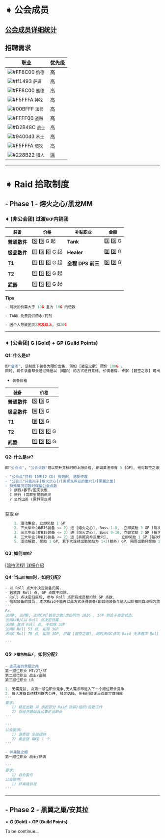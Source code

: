 # ➧ 公会成员
## [公会成员详细统计](https://github.com/Merryday-Hyjal/Guild-Info/projects/1 "公会成员详细统计")
## 招聘需求
|  职业 |  优先级 |
| ------------ | ------------ |
| ![#FF8C00](https://placehold.it/15/FF8C00/000000?text=+) `奶德`  | 高 |
| ![#ff1493](https://placehold.it/15/ff1493/000000?text=+) `萨满`  | 高 |
| ![#FF8C00](https://placehold.it/15/FF8C00/000000?text=+) `熊德`  | 高 |
| ![#F5FFFA](https://placehold.it/15/F5FFFA/000000?text=+) `神牧`  | 高 |
| ![#00BFFF](https://placehold.it/15/00BFFF/000000?text=+) `法师`  | 高 |
| ![#FFFF00](https://placehold.it/15/FFFF00/000000?text=+) `盗贼`  | 高 |
| ![#D2B48C](https://placehold.it/15/D2B48C/000000?text=+) `战士`  | 高 |
| ![#9400d3](https://placehold.it/15/9400d3/000000?text=+) `术士`  | 高 |
| ![#F5FFFA](https://placehold.it/15/F5FFFA/000000?text=+) `暗牧`  | 高 |
| ![#228B22](https://placehold.it/15/228B22/000000?text=+) `猎人`  | :u6e80: |




------------

# ➧ Raid 拾取制度

## - Phase 1 - 熔火之心/黑龙MM

### ➧ [非公会团] **过渡`GKP`内销团**

| `装备`  |  `价格` |  `补贴职业`  | `金额`  |
| ------------ | ------------ | ------------ | ------------ |
| **普通散件** | :five: :zero: G  起 | **Tank**  | :three: :zero: G  |
| **极品散件**| :one: :zero: :zero: G 起| **Healer**  | :three: :zero:  G |
| **T1**  | :one: :five: :zero: G 起| **全程** **DPS 前三**  | :five: :zero:  G |
| **T2**  | :one: :five: :zero: G 起|
| **武器** | :one: :five: :zero: G 起|

**Tips**
```python
- 每次加价需大于 10G 且为 10G 的倍数

- TANK 免费提供药水/药剂

- 因个人导致团灭2次及以上, 扣20G
```

------------


### ➧ [公会团] **G (Gold) + GP (Guild Points)**

#### **Q1:** 什么是`G`? 
```python
即"金币", 该制度下装备为限价出售. 例如 [碧空之歌] 限价 100G .
同时, 每件装备都会通过微信以 [暗拍] 的方式进行竞标, 价高者得. 例如 [碧空之歌] 可出价范围为 [1G - 100G]
```
- `装备价格`

| `装备`  |  `价格` | 
| ------------ | ------------ |
| **普通散件** | :five: :zero: G  |
| **极品散件**| :eight: :zero: G | 
| **T1**  | :eight: :zero: G | 
| **T2**  | :one: :zero: :zero: G |
| **武器** | :one: :zero: :zero: G |

#### **Q2:** 什么是`GP`?
```python
即"公会点", "公会点数"可以提升竞标时的上限价格, 例如某法师有 5 [GP], 他对碧空之歌最高可出价为 [100G + 5GP]
```
```diff
- "公会点"只有 15天(2 CD) 有效期, 逾期作废
- "公会点"只能用于[熔火之心]/[奥妮克希亚的巢穴]/[黑翼之巢]
- 特殊情况可暂时保留公会点数
  ? 病假/春节/国庆长假
  ? 旅行 (需群里提前说明
  ? 意外出差 (需群里说明
  
```
获取 `GP`
```python
    1. 活动集合, 立即奖励 1 GP
    2. 三大毕业(非BIS装备 <= 2) 进 [熔火之心], Boss 1-8,  立即奖励 3 GP (每次Raid有效)
    3. 三大毕业(非BIS装备 <= 2) 进 [熔火之心], Boss 9-10, 立即奖励 2 GP (每次Raid有效)
    4. 三大毕业(非BIS装备 <= 2) 进 [奥妮克希亚巢穴],      立即奖励 1 GP (每次Raid有效)
    5. 活动解散, 奖励 1 GP, 若下次连续出勤奖励为 1+2(额外) GP, 隔周出勤只奖励 1 GP, 连续两周未出勤作废
```

#### **Q3:** 如何`暗拍`?

[[暗拍流程] 详细介绍](https://github.com/Merryday-Hyjal/Guild-Info/blob/master/%E6%9A%97%E6%8B%8D%E6%B5%81%E7%A8%8B.md "[暗拍流程] 详细介绍")


#### **Q4:** 当`出价相同`时，如何分配?
```python
- 以 Roll 点大小决定装备归属.
- 若放弃 Roll 点, GP 点数不扣除.
- Roll 点决定归属后, 参与 Roll 点所有成员都扣除 GP 点数.
- 拾取装备的成员, 本次Raid不能再以此方式获得装备(即其他装备与他人出价相同自动视为放弃Roll点).
'''
Ex.
法师A, 法师B, 法师C对[碧空之歌]出价同为 103G , 3GP 则处于锁定状态.
法师A/B/C以 Roll 点决定归属
法师A 放弃 Roll 点, 不扣除 3GP 
法师B Roll 53 点, 扣除 3GP 
法师C Roll 78 点, 扣除 3GP, 拾取 [碧空之歌], 同时法师C该次 Raid 无法再次 Roll 点

'''
```
#### **Q5:** ⚡️`橙色物品`⚡️，如何分配?

```diff
- 逐风者的禁锢之颅
第一顺位职业 MT/2T/3T
第二顺位职业 战士/盗贼
第三顺位职业 LR
```
```python
1. 无需竞拍, 由第一顺位职业竞争,无人需求即进入下一个顺位职业竞争
2. 每人准备自述材料群内公开, 择优选择, 所有团员无异议即完成归属
'''
要求:
   1) 稳定出勤 并 承担部分 Raid 指挥/组织/后勤工作
   2) 有经济基础且从事正当职业
'''

'''
公会提供:
   1) 源质锭 全部提供
   2) 奥金锭 每CD 1 个
'''
```


```diff
- 萨弗隆之眼
第一顺位职业 战士/萨满
```
```python
'''
要求:
   1) 自负盈亏
公会提供:
   1) 萨弗隆铁锭
'''
```

------------


## - Phase 2 - 黑翼之巢/安其拉

➧ **G (Gold) + GP (Guild Points)**

To be continue...



